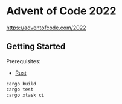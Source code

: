 # Advent of Code 2022

<https://adventofcode.com/2022>

## Getting Started

Prerequisites:

- [Rust](https://www.rust-lang.org/)

```sh
cargo build
cargo test
cargo xtask ci
```
